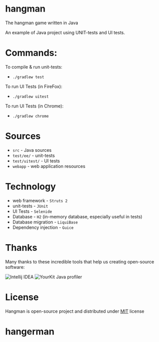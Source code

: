 hangman
=======

The hangman game written in Java

An example of Java project using UNIT-tests and UI tests.

# Commands:
To compile & run unit-tests:

* `./gradlew test`

To run UI Tests (in FireFox):
  
* `./gradlew uitest`

To run UI Tests (in Chrome):
  
* `./gradlew chrome`



# Sources
* `src` - Java sources
* `test/ee/` - unit-tests
* `test/uitest/` - UI tests
* `webapp` - web application resources

# Technology
* web framework - `Struts 2`
* unit-tests - `JUnit`
* UI Tests - `Selenide`
* Database - `H2` (in-memory database, especially useful in tests)
* Database migration - `LiquiBase`
* Dependency injection - `Guice`


# Thanks

Many thanks to these incredible tools that help us creating open-source software:

![Intellij IDEA](http://www.jetbrains.com/idea/docs/logo_intellij_idea.png) ![YourKit Java profiler](http://selenide.org/images/yourkit.png)

# License
Hangman is open-source project and distributed under [MIT](http://choosealicense.com/licenses/mit/) license
# hangerman

